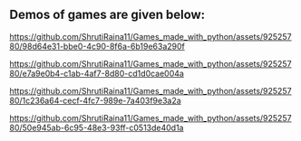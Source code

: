 ## Demos of games are given below: 

https://github.com/ShrutiRaina11/Games_made_with_python/assets/92525780/98d64e31-bbe0-4c90-8f6a-6b19e63a290f




https://github.com/ShrutiRaina11/Games_made_with_python/assets/92525780/e7a9e0b4-c1ab-4af7-8d80-cd1d0cae004a



https://github.com/ShrutiRaina11/Games_made_with_python/assets/92525780/1c236a64-cecf-4fc7-989e-7a403f9e3a2a



https://github.com/ShrutiRaina11/Games_made_with_python/assets/92525780/50e945ab-6c95-48e3-93ff-c0513de40d1a




